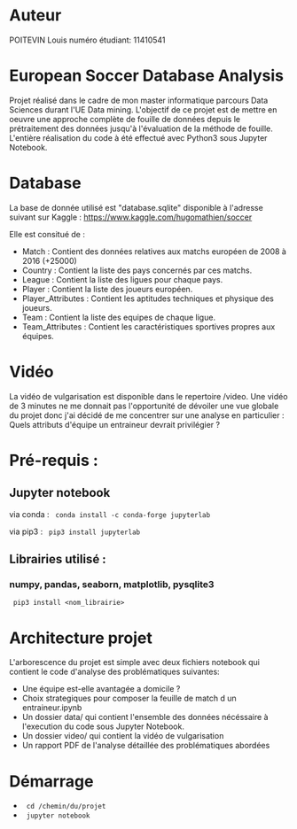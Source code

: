 
# Auteur
POITEVIN Louis 
numéro étudiant: 11410541

# European Soccer Database Analysis

Projet réalisé dans le cadre de mon master informatique parcours Data Sciences durant l'UE Data mining.
L'objectif de ce projet est de mettre en oeuvre une approche complète de fouille de données depuis le prétraitement des données jusqu'à l'évaluation de la méthode de fouille.
L'entière réalisation du code à été effectué avec Python3 sous Jupyter Notebook.

# Database 
La base de donnée utilisé est "database.sqlite" disponible à l'adresse suivant sur Kaggle : https://www.kaggle.com/hugomathien/soccer

Elle est consitué de :
* Match : Contient des données relatives aux matchs européen de 2008 à 2016 (+25000)
* Country : Contient la liste des pays concernés par ces matchs.
* League : Contient la liste des ligues pour chaque pays.
* Player : Contient la liste des joueurs européen.
* Player_Attributes : Contient les aptitudes techniques et physique des joueurs.
* Team : Contient la liste des equipes de chaque ligue.
* Team_Attributes : Contient les caractéristiques sportives propres aux équipes.

# Vidéo  

La vidéo de vulgarisation est disponible dans le repertoire /video. 
Une vidéo de 3 minutes ne me donnait pas l'opportunité de dévoiler une vue globale du projet donc j'ai décidé de me concentrer sur une analyse en particulier : Quels attributs d'équipe un entraineur devrait privilégier ?

# Pré-requis : 

## Jupyter notebook
via conda : 
<code>  conda install -c conda-forge jupyterlab </code>

via pip3 :
<code> pip3 install jupyterlab </code>

## Librairies utilisé :
### numpy, pandas, seaborn, matplotlib, pysqlite3
<code> pip3 install <nom_librairie> </code>

# Architecture projet 
L'arborescence du projet est simple avec deux fichiers notebook qui contient le code d'analyse des problématiques suivantes:
* Une équipe est-elle avantagée a domicile ?
* Choix strategiques pour composer la feuille de match d un entraineur.ipynb
* Un dossier data/ qui contient l'ensemble des données nécéssaire à l'execution du code sous Jupyter Notebook.
* Un dossier video/ qui contient la vidéo de vulgarisation 
* Un rapport PDF de l'analyse détaillée des problématiques abordées
# Démarrage 
* <code> cd /chemin/du/projet </code>
* <code> jupyter notebook </code>
